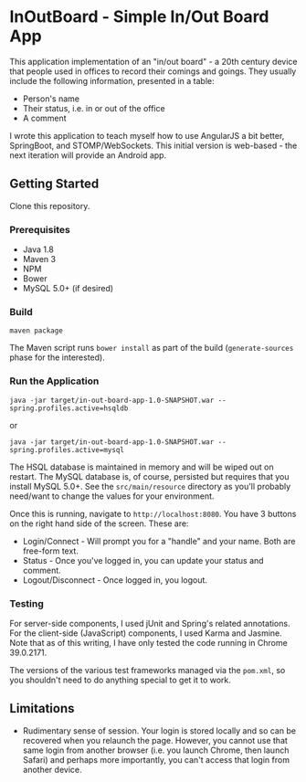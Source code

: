 # InOutBoard - Simple In/Out Board App

This application implementation of an "in/out board" - a 20th century device that people used in offices to record
their comings and goings. They usually include the following information, presented in a table:
* Person's name
* Their status, i.e. in or out of the office
* A comment

I wrote this application to teach myself how to use AngularJS a bit better, SpringBoot, and STOMP/WebSockets.
This initial version is web-based - the next iteration will provide an Android app.

## Getting Started

Clone this repository.

### Prerequisites

* Java 1.8
* Maven 3
* NPM
* Bower
* MySQL 5.0+ (if desired)

### Build
`maven package`

The Maven script runs `bower install` as part of the build (`generate-sources` phase for the interested).

### Run the Application

`java -jar target/in-out-board-app-1.0-SNAPSHOT.war --spring.profiles.active=hsqldb`

or

`java -jar target/in-out-board-app-1.0-SNAPSHOT.war --spring.profiles.active=mysql`

The HSQL database is maintained in memory and will be wiped out on restart.  The MySQL database is, of course,
persisted but requires that you install MySQL 5.0+.  See the `src/main/resource` directory as you'll probably
need/want to change the values for your environment.

Once this is running, navigate to `http://localhost:8080`.  You have 3 buttons on the right hand side of
the screen.  These are:

* Login/Connect - Will prompt you for a "handle" and your name.  Both are free-form text.
* Status - Once you've logged in, you can update your status and comment.
* Logout/Disconnect - Once logged in, you logout.

### Testing
For server-side components, I used jUnit and Spring's related annotations.  For the client-side (JavaScript) components, I used
Karma and Jasmine.  Note that as of this writing, I have only tested the code running in Chrome 39.0.2171.

The versions of the various test frameworks  managed via the `pom.xml`, so you shouldn't need to do anything special to get it to work.

## Limitations
* Rudimentary sense of session.  Your login is stored locally and so can be recovered when you relaunch the page.  However, you cannot
use that same login from another browser (i.e. you launch Chrome, then launch Safari) and perhaps more importantly, you can't access
that login from another device.

